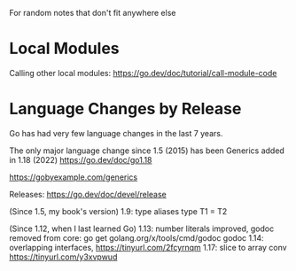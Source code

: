 For random notes that don't fit anywhere else

# Local Modules

Calling other local modules: https://go.dev/doc/tutorial/call-module-code

# Language Changes by Release

Go has had very few language changes in the last 7 years.

The only major language change since 1.5 (2015) has been Generics added in 1.18 (2022) https://go.dev/doc/go1.18

https://gobyexample.com/generics

Releases: https://go.dev/doc/devel/release

(Since 1.5, my book's version)
1.9: type aliases
type T1 = T2

(Since 1.12, when I last learned Go)
1.13: number literals improved, godoc removed from core:
go get golang.org/x/tools/cmd/godoc
godoc
1.14: overlapping interfaces, https://tinyurl.com/2fcyrnqm
1.17: slice to array conv https://tinyurl.com/y3xvpwud
